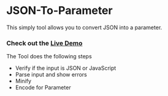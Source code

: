 # JSON-To-Parameter

This simply tool allows you to convert JSON into a parameter.

### Check out the [Live Demo](https://xremix.github.io/Json-To-Parameter/json-to-param.html)

The Tool does the following steps

- Verify if the input is JSON or JavaScript
- Parse input and show errors
- Minify
- Encode for Parameter